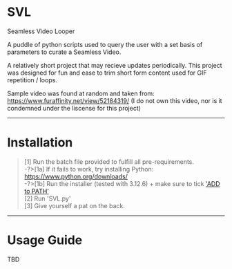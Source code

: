 # SVL
Seamless Video Looper

A puddle of python scripts used to query the user with a set basis of parameters to curate a Seamless Video.

A relatively short project that may recieve updates periodically.
This project was designed for fun and ease to trim short form content used for GIF repetition / loops.

Sample video was found at random and taken from:
https://www.furaffinity.net/view/52184319/
(I do not own this video, nor is it condemned under the liscense for this project)  

-----------------------------------------------   
# Installation  
  
>[1] Run the batch file provided to fulfill all pre-requirements.  
>-?>[1a] If it fails to work, try installing Python: https://www.python.org/downloads/    
>-?>[1b] Run the installer (tested with 3.12.6) + make sure to tick ['ADD to PATH'](https://miro.medium.com/v2/resize:fit:1344/0*7nOyowsPsGI19pZT.png)  
>[2] Run 'SVL.py'  
>[3] Give yourself a pat on the back.  
-----------------------------------------------  
# Usage Guide
TBD

